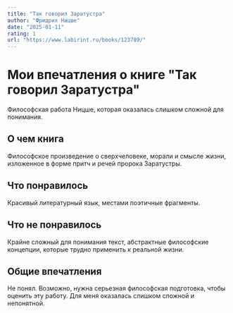 ```yaml
---
title: "Так говорил Заратустра"
author: "Фридрих Ницше"
date: "2025-01-11"
rating: 1
url: "https://www.labirint.ru/books/123789/"
---
```


# Мои впечатления о книге "Так говорил Заратустра"

Философская работа Ницше, которая оказалась слишком сложной для понимания.

## О чем книга

Философское произведение о сверхчеловеке, морали и смысле жизни, изложенное в форме притч и речей пророка Заратустры.

## Что понравилось

Красивый литературный язык, местами поэтичные фрагменты.

## Что не понравилось

Крайне сложный для понимания текст, абстрактные философские концепции, которые трудно применить к реальной жизни.

## Общие впечатления

Не понял. Возможно, нужна серьезная философская подготовка, чтобы оценить эту работу. Для меня оказалась слишком сложной и непонятной.

